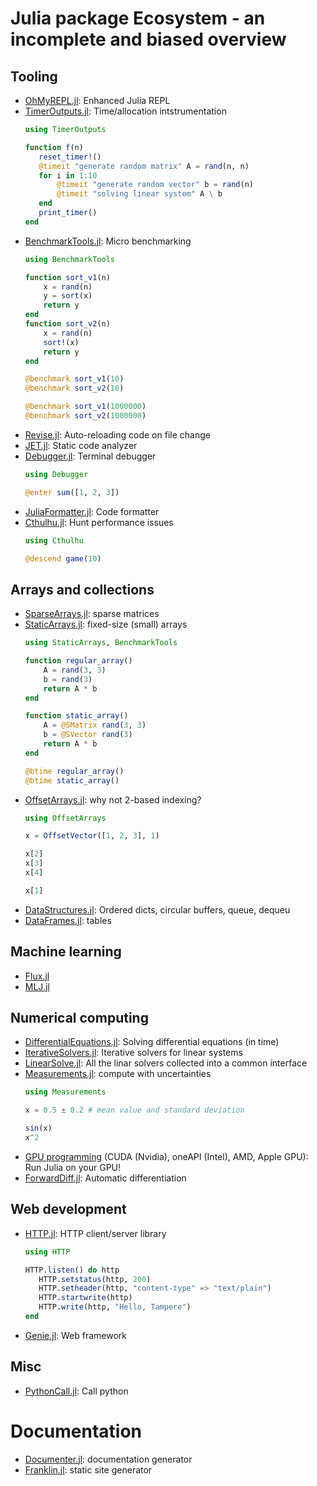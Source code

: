 # Julia package Ecosystem - an incomplete and biased overview

## Tooling

 - [OhMyREPL.jl](https://github.com/KristofferC/OhMyREPL.jl): Enhanced Julia REPL
 - [TimerOutputs.jl](https://github.com/KristofferC/TimerOutputs.jl): Time/allocation intstrumentation
   ```julia
   using TimerOutputs

   function f(n)
      reset_timer!()
      @timeit "generate random matrix" A = rand(n, n)
      for i in 1:10
          @timeit "generate random vector" b = rand(n)
          @timeit "solving linear system" A \ b
      end
      print_timer()
   end
   ```
 - [BenchmarkTools.jl](https://github.com/JuliaCI/BenchmarkTools.jl): Micro benchmarking
   ```julia
   using BenchmarkTools

   function sort_v1(n)
       x = rand(n)
       y = sort(x)
       return y
   end
   function sort_v2(n)
       x = rand(n)
       sort!(x)
       return y
   end

   @benchmark sort_v1(10)
   @benchmark sort_v2(10)

   @benchmark sort_v1(1000000)
   @benchmark sort_v2(1000000)
   ```
 - [Revise.jl](https://github.com/timholy/Revise.jl): Auto-reloading code on file change
 - [JET.jl](https://github.com/aviatesk/JET.jl): Static code analyzer
 - [Debugger.jl](https://github.com/JuliaDebug/Debugger.jl): Terminal debugger
   ```julia
   using Debugger

   @enter sum([1, 2, 3])
   ```
 - [JuliaFormatter.jl](https://github.com/domluna/JuliaFormatter.jl): Code formatter
 - [Cthulhu.jl](https://github.com/JuliaDebug/Cthulhu.jl): Hunt performance issues
   ```julia
   using Cthulhu

   @descend game(10)
   ```

## Arrays and collections

 - [SparseArrays.jl](https://docs.julialang.org/en/v1/stdlib/SparseArrays/): sparse matrices
 - [StaticArrays.jl](https://github.com/JuliaArrays/StaticArrays.jl): fixed-size (small) arrays
   ```julia
   using StaticArrays, BenchmarkTools

   function regular_array()
       A = rand(3, 3)
       b = rand(3)
       return A * b
   end

   function static_array()
       A = @SMatrix rand(3, 3)
       b = @SVector rand(3)
       return A * b
   end

   @btime regular_array()
   @btime static_array()
   ```
 - [OffsetArrays.jl](https://github.com/JuliaArrays/OffsetArrays.jl): why not 2-based indexing?
   ```julia
   using OffsetArrays

   x = OffsetVector([1, 2, 3], 1)

   x[2]
   x[3]
   x[4]

   x[1]
   ```
 - [DataStructures.jl](https://github.com/JuliaCollections/DataStructures.jl): Ordered dicts, circular buffers, queue, dequeu
 - [DataFrames.jl](https://dataframes.juliadata.org/stable/): tables

## Machine learning
 - [Flux.jl](https://github.com/FluxML/Flux.jl)
 - [MLJ.jl](https://alan-turing-institute.github.io/MLJ.jl/dev/)

## Numerical computing
 - [DifferentialEquations.jl](https://github.com/SciML/DifferentialEquations.jl): Solving differential equations (in time)
 - [IterativeSolvers.jl](https://github.com/JuliaLinearAlgebra/IterativeSolvers.jl): Iterative solvers for linear systems
 - [LinearSolve.jl](https://github.com/SciML/LinearSolve.jl): All the linar solvers collected into a common interface
 - [Measurements.jl](https://juliaphysics.github.io/Measurements.jl/stable/): compute with uncertainties
   ```julia
   using Measurements

   x = 0.5 ± 0.2 # mean value and standard deviation

   sin(x)
   x^2
   ```
 - [GPU programming](https://juliagpu.org/) (CUDA (Nvidia), oneAPI (Intel),
   AMD, Apple GPU): Run Julia on your GPU!
 - [ForwardDiff.jl](https://juliadiff.org/ForwardDiff.jl/stable/): Automatic differentiation

## Web development
 - [HTTP.jl](https://github.com/JuliaWeb/HTTP.jl): HTTP client/server library
   ```julia
   using HTTP

   HTTP.listen() do http
      HTTP.setstatus(http, 200)
      HTTP.setheader(http, "content-type" => "text/plain")
      HTTP.startwrite(http)
      HTTP.write(http, "Hello, Tampere")
   end

   ```
 - [Genie.jl](https://genieframework.com/): Web framework

## Misc
 - [PythonCall.jl](https://github.com/cjdoris/PythonCall.jl): Call python

# Documentation
 - [Documenter.jl](https://documenter.juliadocs.org/stable/): documentation generator
 - [Franklin.jl](https://franklinjl.org/): static site generator

